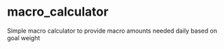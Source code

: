 # macro_calculator
Simple macro calculator to provide macro amounts needed daily based on goal weight
